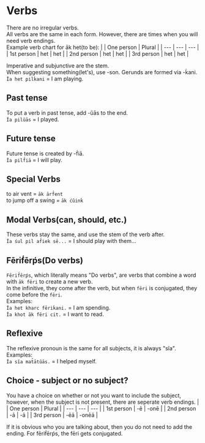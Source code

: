 # Verbs
There are no irregular verbs.  
All verbs are the same in each form. However, there are times when you will need verb endings.   
Example verb chart for āk het(to be):
| | One person | Plural |
| --- | --- | --- |
| 1st person | het | het |
| 2nd person | het | het |
| 3rd person | het | het |

Imperative and subjunctive are the stem.  
When suggesting something(let's), use -son.
Gerunds are formed via -ḱani.  
`Ĭa het pilḱani` = I am playing.
## Past tense
To put a verb in past tense, add -ŭās to the end.  
`Ĭa pilŭās` = I played.
## Future tense
Future tense is created by -f́iā.  
`Ĭa pilf́iā` = I will play.
## Special Verbs
to air vent = `āk ārf́ent`  
to jump off a swing = `āk ćŭinḱ`
## Modal Verbs(can, should, etc.)
These verbs stay the same, and use the stem of the verb after.  
`Ĭa śul pil af́iek sē...` = I should play with them...
## Fērif́ērṕs(Do verbs)
`Fērif́ērṕs`, which literally means "Do verbs", are verbs that combine a word with `āk fēri` to create a new verb.  
In the infinitive, they come after the verb, but when `fēri` is conjugated, they come before the `fēri`.  
Examples:  
`Ĭa het kharc fēriḱani.` = I am spending.  
`Ĭa khot āk fēri cit.` = I want to read.
## Reflexive
The reflexive pronoun is the same for all subjects, it is always "sĭa".  
Examples:  
`Ĭa sĭa mat̂ātŭās.` = I helped myself.
## Choice - subject or no subject?
You have a choice on whether or not you want to include the subject, however, when the subject is not present, there are seperate verb endings.
| | One person | Plural |
| --- | --- | --- |
| 1st person | -ē | -onē |
| 2nd person | -ā | -ā |
| 3rd person | -ēā | -onēā |

If it is obvious who you are talking about, then you do not need to add the ending. For fērif́ērṕs, the fēri gets conjugated.
